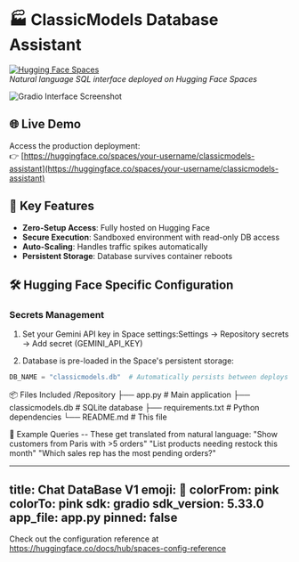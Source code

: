 # 🏭 ClassicModels Database Assistant

[![Hugging Face Spaces](https://img.shields.io/badge/🤗%20Hugging%20Face-Spaces-blue.svg)](https://huggingface.co/spaces/your-username/classicmodels-assistant)  
*Natural language SQL interface deployed on Hugging Face Spaces*

![Gradio Interface Screenshot](https://i.imgur.com/example-screenshot.png)

## 🌐 Live Demo
Access the production deployment:  
👉 [https://huggingface.co/spaces/your-username/classicmodels-assistant](https://huggingface.co/spaces/your-username/classicmodels-assistant)

## 🚀 Key Features
- **Zero-Setup Access**: Fully hosted on Hugging Face
- **Secure Execution**: Sandboxed environment with read-only DB access
- **Auto-Scaling**: Handles traffic spikes automatically
- **Persistent Storage**: Database survives container reboots

## 🛠️ Hugging Face Specific Configuration

### Secrets Management
1. Set your Gemini API key in Space settings:Settings → Repository secrets → Add secret (GEMINI_API_KEY)
   
2. Database is pre-loaded in the Space's persistent storage:
```python
DB_NAME = "classicmodels.db"  # Automatically persists between deploys
```
📦 Files Included
/Repository
├── app.py               # Main application
├── classicmodels.db     # SQLite database
├── requirements.txt     # Python dependencies
└── README.md            # This file

🌟 Example Queries
-- These get translated from natural language:
"Show customers from Paris with >5 orders"
"List products needing restock this month"
"Which sales rep has the most pending orders?"
   























---
title: Chat DataBase V1
emoji: 🐠
colorFrom: pink
colorTo: pink
sdk: gradio
sdk_version: 5.33.0
app_file: app.py
pinned: false
---

Check out the configuration reference at https://huggingface.co/docs/hub/spaces-config-reference
